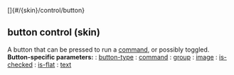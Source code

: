 []{#/{skin}/control/button}
## button control (skin)
A button that can be pressed to run a [command](#/%7Bskin%7D/commands),
or possibly toggled.
**Button-specific parameters:**
:   [button-type](#/%7Bskin%7D/param/button-type)
:   [command](#/%7Bskin%7D/param/command)
:   [group](#/%7Bskin%7D/param/group)
:   [image](#/%7Bskin%7D/param/image)
:   [is-checked](#/%7Bskin%7D/param/is-checked)
:   [is-flat](#/%7Bskin%7D/param/is-flat)
:   [text](#/%7Bskin%7D/param/text)